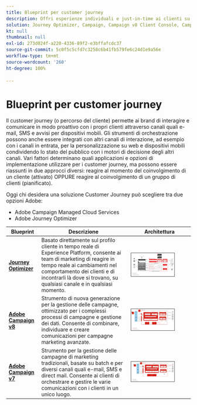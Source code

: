 ```yaml
---
title: Blueprint per customer journey
description: Offri esperienze individuali e just-in-time ai clienti su più schermi.
solution: Journey Optimizer, Campaign, Campaign v8 Client Console, Campaign v8 Web User Interface, Campaign Classic v7, Campaign Standard, Experience Platform
kt: null
thumbnail: null
exl-id: 273d024f-a220-4336-89f2-e3bffafcdc37
source-git-commit: 5c0f5c5cfd7c3258c6b41fb579fe6c24d1e9a56e
workflow-type: tm+mt
source-wordcount: '260'
ht-degree: 100%

---
```


# Blueprint per customer journey

Il customer journey (o percorso del cliente) permette ai brand di interagire e comunicare in modo proattivo con i propri clienti attraverso canali quali e-mail, SMS e avvisi per dispositivi mobili. Gli strumenti di orchestrazione possono anche essere integrati con altri canali di interazione, ad esempio con i canali in entrata, per la personalizzazione su web e dispositivi mobili condividendo lo stato del pubblico con i motori di decisione degli altri canali. Vari fattori determinano quali applicazioni e opzioni di implementazione utilizzare per i customer journey, ma possono essere riassunti in due approcci diversi: reagire al momento del coinvolgimento di un cliente (attivato) OPPURE reagire al coinvolgimento di un gruppo di clienti (pianificato).

Oggi chi desidera una soluzione Customer Journey può scegliere tra due opzioni Adobe:

<ul><li>Adobe Campaign Managed Cloud Services</li><li>Adobe Journey Optimizer</li></ul>

| Blueprint | Descrizione | Architettura |
|---|---|---|
| **[Journey Optimizer](journey-optimizer.md)** | Basato direttamente sul profilo cliente in tempo reale di Experience Platform, consente ai team di marketing di reagire in tempo reale ai cambiamenti nel comportamento dei clienti e di incontrarli là dove si trovano, su qualsiasi canale e in qualsiasi momento. | <img src="assets/ajo-architecture.svg" alt="Architettura di riferimento per il blueprint Journey Optimizer" style="width:75%; border:1px solid #4a4a4a" class="modal-image" /> |
| **[Adobe Campaign v8](campaign-v8.md)** | Strumento di nuova generazione per la gestione delle campagne, ottimizzato per i complessi processi di campagne e gestione dei dati. Consente di combinare, individuare e creare comunicazioni per campagne marketing avanzate. | <img src="assets/campaign-v8-architecture.svg" alt="Architettura di riferimento per il blueprint per Campaign v8" style="width:75%; border:1px solid #4a4a4a" class="modal-image" /> |
| **[Adobe Campaign v7](campaign-v7.md)** | Strumento per la gestione delle campagne di marketing tradizionali, basate su batch e per diversi canali quali e-mail, SMS e direct mail. Consente ai clienti di orchestrare e gestire le varie comunicazioni con i clienti in un unico luogo. | <img src="assets/campaign-v7-architecture.svg" alt="Architettura di riferimento per il blueprint per Campaign v7" style="width:75%; border:1px solid #4a4a4a" class="modal-image" /> |
